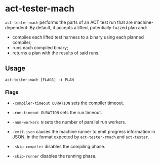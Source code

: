 # act-tester-mach

`act-tester-mach` performs the parts of an ACT test run that are machine-dependent.
By default, it accepts a lifted, potentially-fuzzed plan and:

- compiles each lifted test harness to a binary using each planned compiler;
- runs each compiled binary;
- returns a plan with the results of said runs.

## Usage

`act-tester-mach [FLAGS] -i PLAN`

### Flags

- `-compiler-timeout DURATION` sets the compiler timeout.
- `-run-timeout DURATION` sets the run timeout.
- `-num-workers N` sets the number of parallel run workers.

- `-emit-json` causes the machine runner to emit progress information in JSON,
  in the format expected by `act-tester-rmach` and `act-tester`.
- `-skip-compiler` disables the compiling phase.
- `-skip-runner` disables the running phase.
